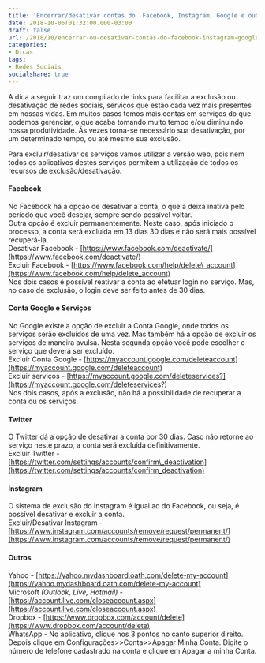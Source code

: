 ```yaml
---
title: 'Encerrar/desativar contas do  Facebook, Instagram, Google e outras'
date: 2018-10-06T01:32:00.000-03:00
draft: false
url: /2018/10/encerrar-ou-desativar-contas-do-facebook-instagram-google-e-outras.html
categories:
- Dicas
tags: 
- Redes Sociais
socialshare: true
---
```


A dica a seguir traz um compilado de links para facilitar a exclusão ou desativação de redes sociais, serviços que estão cada vez mais presentes em nossas vidas. Em muitos casos temos mais contas em serviços do que podemos gerenciar, o que acaba tomando muito tempo e/ou diminuindo nossa produtividade. Ás vezes torna-se necessário sua desativação, por um determinado tempo, ou até mesmo sua exclusão.

<!--more--> 
 
Para excluir/desativar os serviços vamos utilizar a versão web, pois nem todos os aplicativos destes serviços permitem a utilização de todos os recursos de exclusão/desativação.  
  

#### **Facebook**

No Facebook há a opção de desativar a conta, o que a deixa inativa pelo período que você desejar, sempre sendo possível voltar.  
Outra opção é excluir permanentemente. Neste caso, após iniciado o processo, a conta será excluída em 13 dias 30 dias e não será mais possível recuperá-la.  
Desativar Facebook - [https://www.facebook.com/deactivate/](https://www.facebook.com/deactivate/)  
Excluir Facebook - [https://www.facebook.com/help/delete\_account](https://www.facebook.com/help/delete_account)  
Nos dois casos é possível reativar a conta ao efetuar login no serviço. Mas, no caso de exclusão, o login deve ser feito antes de 30 dias.

  

#### **Conta Google e Serviços**

No Google existe a opção de excluir a Conta Google, onde todos os serviços serão excluídos de uma vez. Mas também há a opção de excluir os serviços de maneira avulsa. Nesta segunda opção você pode escolher o serviço que deverá ser excluído.  
Excluir Conta Google - [https://myaccount.google.com/deleteaccount](https://myaccount.google.com/deleteaccount)  
Excluir serviços - [https://myaccount.google.com/deleteservices?](https://myaccount.google.com/deleteservices?)  
Nos dois casos, após a exclusão, não há a possibilidade de recuperar a conta ou os serviços.

  

#### **Twitter**

O Twitter dá a opção de desativar a conta por 30 dias. Caso não retorne ao serviço neste prazo, a conta será excluída definitivamente.  
Excluir Twitter - [https://twitter.com/settings/accounts/confirm\_deactivation](https://twitter.com/settings/accounts/confirm_deactivation)

  

#### **Instagram**

O sistema de exclusão do Instagram é igual ao do Facebook, ou seja, é possível desativar e excluir a conta.  
Excluir/Desativar Instagram - [https://www.instagram.com/accounts/remove/request/permanent/](https://www.instagram.com/accounts/remove/request/permanent/)

  

#### **Outros**

Yahoo - [https://yahoo.mydashboard.oath.com/delete-my-account](https://yahoo.mydashboard.oath.com/delete-my-account)  
Microsoft _(Outlook, Live, Hotmail)_ - [https://account.live.com/closeaccount.aspx](https://account.live.com/closeaccount.aspx)  
Dropbox - [https://www.dropbox.com/account/delete](https://www.dropbox.com/account/delete)  
WhatsApp - No aplicativo, clique nos 3 pontos no canto superior direito. Depois clique em Configurações>>Conta>>Apagar Minha Conta. Digite o número de telefone cadastrado na conta e clique em Apagar a minha Conta.
